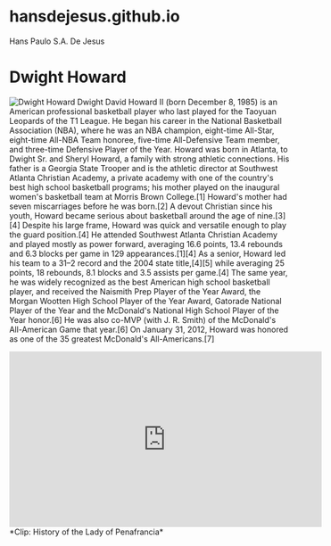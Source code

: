 # hansdejesus.github.io
Hans Paulo S.A. De Jesus

# Dwight Howard
![Dwight Howard](https://cdn.nba.com/headshots/nba/latest/1040x760/2730.png)
Dwight David Howard II (born December 8, 1985) is an American professional basketball player who last played for the Taoyuan Leopards of the T1 League. He began his career in the National Basketball Association (NBA), where he was an NBA champion, eight-time All-Star, eight-time All-NBA Team honoree, five-time All-Defensive Team member, and three-time Defensive Player of the Year. Howard was born in Atlanta, to Dwight Sr. and Sheryl Howard, a family with strong athletic connections. His father is a Georgia State Trooper and is the athletic director at Southwest Atlanta Christian Academy, a private academy with one of the country's best high school basketball programs; his mother played on the inaugural women's basketball team at Morris Brown College.[1] Howard's mother had seven miscarriages before he was born.[2] A devout Christian since his youth, Howard became serious about basketball around the age of nine.[3][4] Despite his large frame, Howard was quick and versatile enough to play the guard position.[4] He attended Southwest Atlanta Christian Academy and played mostly as power forward, averaging 16.6 points, 13.4 rebounds and 6.3 blocks per game in 129 appearances.[1][4] As a senior, Howard led his team to a 31–2 record and the 2004 state title,[4][5] while averaging 25 points, 18 rebounds, 8.1 blocks and 3.5 assists per game.[4] The same year, he was widely recognized as the best American high school basketball player, and received the Naismith Prep Player of the Year Award, the Morgan Wootten High School Player of the Year Award, Gatorade National Player of the Year and the McDonald's National High School Player of the Year honor.[6] He was also co-MVP (with J. R. Smith) of the McDonald's All-American Game that year.[6] On January 31, 2012, Howard was honored as one of the 35 greatest McDonald's All-Americans.[7]

<iframe width="560" height="315" src="https://www.youtube.com/embed/2vcnN4rPsM4?si=KIhOkItmcZMQt8o" title="YouTube video player" frameborder="0" allow="accelerometer; autoplay; clipboardwrite; encrypted-media; gyroscope; picture-in-picture; web-share" allowfullscreen></iframe>
*Clip: History of the Lady of Penafrancia*
